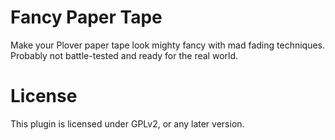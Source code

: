 # Fancy Paper Tape

Make your Plover paper tape look mighty fancy with mad fading techniques. Probably not battle-tested and ready for the real world.

# License

This plugin is licensed under GPLv2, or any later version.
